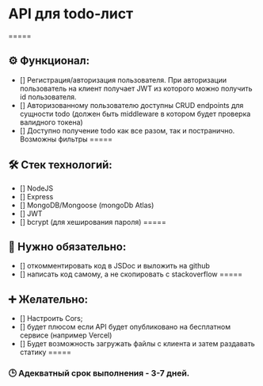 # API для todo-лист
=====
## ⚙️ Функционал:
- [] Регистрация/авторизация пользователя. При авторизации пользователь на клиент получает JWT из которого можно получить id пользователя.
- [] Авторизованному пользователю доступны CRUD endpoints для сущности todo (должен быть middleware в котором будет проверка валидного токена)
- [] Доступно получение todo как все разом, так и постранично. Возможны фильтры
=====
## 🛠 Стек технологий:
- [] NodeJS
- [] Express
- [] MongoDB/Mongoose (mongoDb Atlas)
- [] JWT
- [] bcrypt (для хеширования пароля)
=====
## 💯 Нужно обязательно:
- [] откомментировать код в JSDoc и выложить на github
- [] написать код самому, а не скопировать с stackoverflow
=====
## ➕ Желательно:
- [] Настроить Cors;
- [] будет плюсом если API будет опубликовано на бесплатном сервисе (например Vercel)
- [] Будет возможность загружать файлы с клиента и затем раздавать статику
=====
### 🕒 Адекватный срок выполнения - 3-7 дней.
